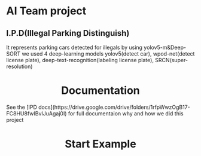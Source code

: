 # AI Team project
## I.P.D(Illegal Parking Distinguish)
It represents parking cars detected for illegals by using yolov5-m&Deep-SORT 
we used 4 deep-learning models yolov5(detect car), wpod-net(detect license plate), deep-text-recognition(labeling license plate), SRCN(super-resolution)

<div align=center><h1>Documentation</h1></div>
See the [IPD docs](https://drive.google.com/drive/folders/1rfpWwzOgB17-FC8HU8fwIBvIJuAgaj0I) for full documentaion why and how we did this project 

<div align=center><h1>Start Example</h1></div>
